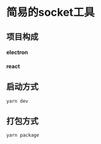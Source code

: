 # 简易的socket工具
## 项目构成
#### electron 
#### react 
## 启动方式
```shell
yarn dev
```
## 打包方式
```shell
yarn package
```
